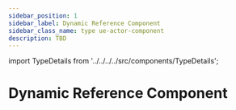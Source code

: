 ```yaml
---
sidebar_position: 1
sidebar_label: Dynamic Reference Component
sidebar_class_name: type ue-actor-component
description: TBD
---
```


import TypeDetails from '../../../../src/components/TypeDetails';

# Dynamic Reference Component

<TypeDetails icon="/assets/svg/dynamic-references/dynamic-references-component.svg" iconType="img" base="UActorComponent" type="UNDynamicReferencesComponent" typeExtra="" headerFile="NexusDynamicReferences/Public/NDynamicReferencesComponent.h" />
